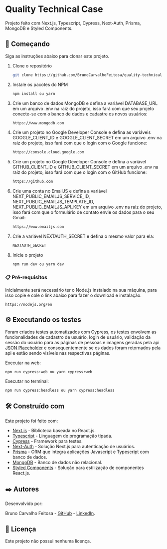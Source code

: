 # Quality Technical Case

Projeto feito com Next.js, Typescript, Cypress, Next-Auth, Prisma, MongoDB e Styled Components.

## 🚀 Começando

Siga as instruções abaixo para clonar este projeto.

1. Clone o repositório
   ```sh
   git clone https://github.com/BrunoCarvalhoFeitosa/quality-technical-case.git
   ```
2. Instale os pacotes do NPM
   ```sh
   npm install ou yarn
   ```
3. Crie um banco de dados MongoDB e defina a variável DATABASE_URL em um arquivo .env na raiz do projeto,
   isso fará com que seu projeto conecte-se com o banco de dados e cadastre os novos usuários:
   ```sh
   https://www.mongodb.com
   ```
4. Crie um projeto no Google Developer Console e defina as variáveis GOOGLE_CLIENT_ID e GOOGLE_CLIENT_SECRET
   em um arquivo .env na raiz do projeto, isso fará com que o login com o Google funcione:
   ```sh
   https://console.cloud.google.com
   ```
5. Crie um projeto no Google Developer Console e defina a variável GITHUB_CLIENT_ID e GITHUB_CLIENT_SECRET
 em um arquivo .env na raiz do projeto, isso fará com que o login com o GitHub funcione:
   ```sh
   https://github.com
   ```
6. Crie uma conta no EmailJS e defina a variável NEXT_PUBLIC_EMAILJS_SERVICE_ID, NEXT_PUBLIC_EMAILJS_TEMPLATE_ID,
   NEXT_PUBLIC_EMAILJS_API_KEY em um arquivo .env na raiz do projeto, isso fará com que o formulário de contato envie
   os dados para o seu Gmail:
   ```sh
   https://www.emailjs.com
   ```
7. Crie a variável NEXTAUTH_SECRET e defina o mesmo valor para ela:
   ```sh
   NEXTAUTH_SECRET
   ``` 
9. Inicie o projeto
   ```sh
   npm run dev ou yarn dev
   ```   

### 📋 Pré-requisitos
Inicialmente será necessário ter o Node.js instalado na sua máquina, para isso copie e cole o link abaixo para 
fazer o download e instalação.

```
https://nodejs.org/en 
```

## ⚙️ Executando os testes

Foram criados testes automatizados com Cypress, os testes envolvem as funcionalidades de cadastro de usuário, login de usuário,
validação da sessão do usuário para as páginas de pessoas e imagens geradas pela api [JSON Placeholder](https://jsonplaceholder.typicode.com/photos)
e consequentemente se os dados foram retornados pela api e estão sendo visíveis nas respectivas páginas.

Executar na web:
```
npm run cypress:web ou yarn cypress:web
```
Executar no terminal:
```
npm run cypress:headless ou yarn cypress:headless
```

## 🛠️ Construído com

Este projeto foi feito com:

* [Next.js](https://nextjs.org) - Biblioteca baseada no React.js.
* [Typescript](https://www.typescriptlang.org) - Linguagem de programação tipada.
* [Cypress](https://rometools.github.io/rome/) - Framework para testes.
* [Next-Auth](https://next-auth.js.org) - Solução Next.js para autenticação de usuários.
* [Prisma](https://www.prisma.io) - ORM que integra aplicações Javascript e Typescript com banco de dados.
* [MongoDB](https://www.mongodb.com) - Banco de dados não relacional.
* [Styled Components](https://styled-components.com) - Solução para estilização de componentes React.js.

## ✒️ Autores

Desenvolvido por:

Bruno Carvalho Feitosa - [GitHub](https://github.com/BrunoCarvalhoFeitosa) - [LinkedIn](https://www.linkedin.com/in/bruno-carvalho-feitosa/).

## 📄 Licença

Este projeto não possui nenhuma licença.
